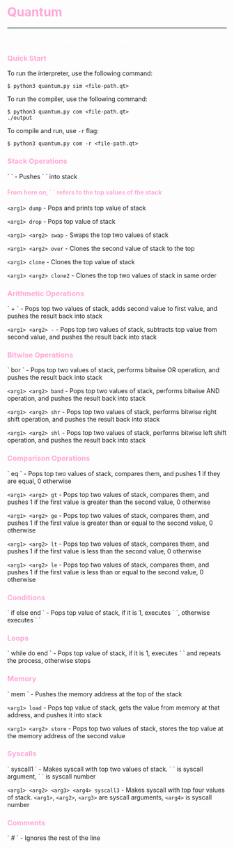 <h1 style="color: #ffa7d7;">Quantum</h1>

---

<p style="color: #ffffff; font-size: 16px;">A stack-based programming language implemented in Python.</p>

[//]: # (Quick Start section)
<h3 style="color: #ffa7d7;">Quick Start</h3>
To run the interpreter, use the following command:

```console
$ python3 quantum.py sim <file-path.qt>
```

To run the compiler, use the following command:

```console
$ python3 quantum.py com <file-path.qt>
./output
```

To compile and run, use ` -r ` flag:

```console
$ python3 quantum.py com -r <file-path.qt>
```

[//]: # (Push, dump, drop, swap, over, clone, clone2)
<h3 style="color: #ffa7d7;">Stack Operations</h3>
` <arg1> ` - Pushes ` <arg1> ` into stack

<h4 style="color: #ffa7d7;">From here on, ` <argX> ` refers to the top values of the stack</h4>

` <arg1> dump ` - Pops and prints top value of stack

` <arg1> drop ` - Pops top value of stack

` <arg1> <arg2> swap ` - Swaps the top two values of stack

` <arg1> <arg2> over ` - Clones the second value of stack to the top

` <arg1> clone ` - Clones the top value of stack

` <arg1> <arg2> clone2 ` - Clones the top two values of stack in same order

[//]: # (+ -)
<h3 style="color: #ffa7d7;">Arithmetic Operations</h3>
` <arg1> <arg2> + ` - Pops top two values of stack, adds second value to first value, and pushes the result back into
stack

` <arg1> <arg2> - ` - Pops top two values of stack, subtracts top value from second value, and pushes the result back
into stack

[//]: # (Bor, band, shr, shl)
<h3 style="color: #ffa7d7;">Bitwise Operations</h3>
` <arg1> <arg2> bor ` - Pops top two values of stack, performs bitwise OR operation, and pushes the result back into stack

` <arg1> <arg2> band ` - Pops top two values of stack, performs bitwise AND operation, and pushes the result back into
stack

` <arg1> <arg2> shr ` - Pops top two values of stack, performs bitwise right shift operation, and pushes the result back
into stack

` <arg1> <arg2> shl ` - Pops top two values of stack, performs bitwise left shift operation, and pushes the result back
into stack


[//]: # (Eq, gt, ge, lt, le)
<h3 style="color: #ffa7d7;">Comparison Operations</h3>
` <arg1> <arg2> eq ` - Pops top two values of stack, compares them, and pushes 1 if they are equal, 0 otherwise

` <arg1> <arg2> gt ` - Pops top two values of stack, compares them, and pushes 1 if the first value is greater than the
second value, 0 otherwise

` <arg1> <arg2> ge ` - Pops top two values of stack, compares them, and pushes 1 if the first value is greater than or
equal to the second value, 0 otherwise

` <arg1> <arg2> lt ` - Pops top two values of stack, compares them, and pushes 1 if the first value is less than the
second value, 0 otherwise

` <arg1> <arg2> le ` - Pops top two values of stack, compares them, and pushes 1 if the first value is less than or equal
to the second value, 0 otherwise

[//]: # (If, else, end)
<h3 style="color: #ffa7d7;">Conditions</h3>
` <arg1> if <if-body> else <else-body> end ` - Pops top value of stack, if it is 1, executes ` <if-body> `, otherwise
executes ` <else-body> `

[//]: # (While, do, end)
<h3 style="color: #ffa7d7;">Loops</h3>
` <arg1> while <condition> do <body> end ` - Pops top value of stack, if it is 1, executes ` <body> ` and repeats the
process, otherwise stops

[//]: # (Mem, load, store)
<h3 style="color: #ffa7d7;">Memory</h3>
` mem ` - Pushes the memory address at the top of the stack

` <arg1> load ` - Pops top value of stack, gets the value from memory at that address, and pushes it into stack

` <arg1> <arg2> store ` - Pops top two values of stack, stores the top value at the memory address of the second value

[//]: # (Syscall1, syscall3)
<h3 style="color: #ffa7d7;">Syscalls</h3>
` <arg1> <arg2> syscall1 ` - Makes syscall with top two values of stack. ` <arg1> ` is syscall argument, ` <arg2> ` is
syscall number

` <arg1> <arg2> <arg3> <arg4> syscall3 ` - Makes syscall with top four values of stack. ` <arg1> `, ` <arg2> `, ` <arg3> `
are syscall arguments, ` <arg4> ` is syscall number

[//]: # (#)
<h3 style="color: #ffa7d7;">Comments</h3>
` # ` - Ignores the rest of the line
